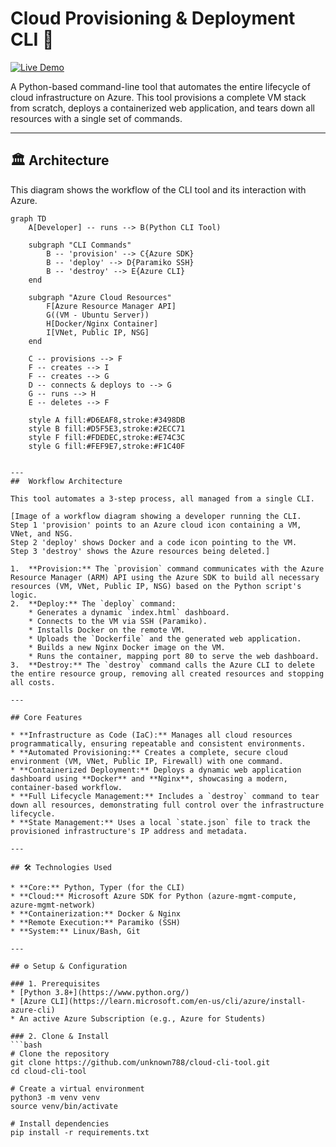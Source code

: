 # Cloud Provisioning & Deployment CLI 🚀

[![Live Demo](https://img.shields.io/badge/Live_Demo-vmlaunch.404by.me-blue?style=for-the-badge&logo=vercel)](http://vmlaunch.404by.me/)

A Python-based command-line tool that automates the entire lifecycle of cloud infrastructure on Azure. This tool provisions a complete VM stack from scratch, deploys a containerized web application, and tears down all resources with a single set of commands.

---

## 🏛️ Architecture

This diagram shows the workflow of the CLI tool and its interaction with Azure.

```mermaid
graph TD
    A[Developer] -- runs --> B(Python CLI Tool)

    subgraph "CLI Commands"
        B -- 'provision' --> C{Azure SDK}
        B -- 'deploy' --> D{Paramiko SSH}
        B -- 'destroy' --> E{Azure CLI}
    end

    subgraph "Azure Cloud Resources"
        F[Azure Resource Manager API]
        G((VM - Ubuntu Server))
        H[Docker/Nginx Container]
        I[VNet, Public IP, NSG]
    end

    C -- provisions --> F
    F -- creates --> I
    F -- creates --> G
    D -- connects & deploys to --> G
    G -- runs --> H
    E -- deletes --> F

    style A fill:#D6EAF8,stroke:#3498DB
    style B fill:#D5F5E3,stroke:#2ECC71
    style F fill:#FDEDEC,stroke:#E74C3C
    style G fill:#FEF9E7,stroke:#F1C40F


---
##  Workflow Architecture

This tool automates a 3-step process, all managed from a single CLI.

[Image of a workflow diagram showing a developer running the CLI. 
Step 1 'provision' points to an Azure cloud icon containing a VM, VNet, and NSG. 
Step 2 'deploy' shows Docker and a code icon pointing to the VM. 
Step 3 'destroy' shows the Azure resources being deleted.]

1.  **Provision:** The `provision` command communicates with the Azure Resource Manager (ARM) API using the Azure SDK to build all necessary resources (VM, VNet, Public IP, NSG) based on the Python script's logic.
2.  **Deploy:** The `deploy` command:
    * Generates a dynamic `index.html` dashboard.
    * Connects to the VM via SSH (Paramiko).
    * Installs Docker on the remote VM.
    * Uploads the `Dockerfile` and the generated web application.
    * Builds a new Nginx Docker image on the VM.
    * Runs the container, mapping port 80 to serve the web dashboard.
3.  **Destroy:** The `destroy` command calls the Azure CLI to delete the entire resource group, removing all created resources and stopping all costs.

---

## Core Features

* **Infrastructure as Code (IaC):** Manages all cloud resources programmatically, ensuring repeatable and consistent environments.
* **Automated Provisioning:** Creates a complete, secure cloud environment (VM, VNet, Public IP, Firewall) with one command.
* **Containerized Deployment:** Deploys a dynamic web application dashboard using **Docker** and **Nginx**, showcasing a modern, container-based workflow.
* **Full Lifecycle Management:** Includes a `destroy` command to tear down all resources, demonstrating full control over the infrastructure lifecycle.
* **State Management:** Uses a local `state.json` file to track the provisioned infrastructure's IP address and metadata.

---

## 🛠️ Technologies Used

* **Core:** Python, Typer (for the CLI)
* **Cloud:** Microsoft Azure SDK for Python (azure-mgmt-compute, azure-mgmt-network)
* **Containerization:** Docker & Nginx
* **Remote Execution:** Paramiko (SSH)
* **System:** Linux/Bash, Git

---

## ⚙️ Setup & Configuration

### 1. Prerequisites
* [Python 3.8+](https://www.python.org/)
* [Azure CLI](https://learn.microsoft.com/en-us/cli/azure/install-azure-cli)
* An active Azure Subscription (e.g., Azure for Students)

### 2. Clone & Install
```bash
# Clone the repository
git clone https://github.com/unknown788/cloud-cli-tool.git
cd cloud-cli-tool

# Create a virtual environment
python3 -m venv venv
source venv/bin/activate

# Install dependencies
pip install -r requirements.txt





